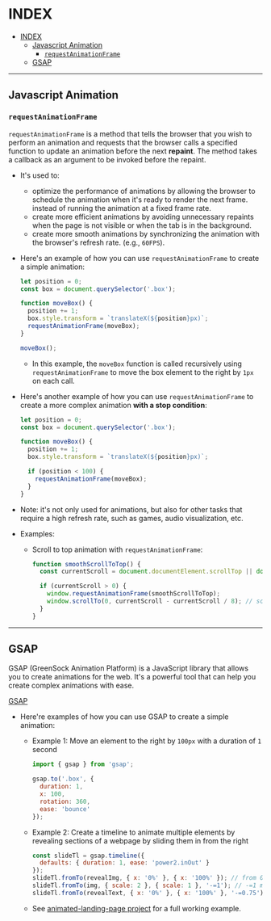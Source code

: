# INDEX

- [INDEX](#index)
  - [Javascript Animation](#javascript-animation)
    - [`requestAnimationFrame`](#requestanimationframe)
  - [GSAP](#gsap)

---

## Javascript Animation

### `requestAnimationFrame`

`requestAnimationFrame` is a method that tells the browser that you wish to perform an animation and requests that the browser calls a specified function to update an animation before the next **repaint**. The method takes a callback as an argument to be invoked before the repaint.

- It's used to:
  - optimize the performance of animations by allowing the browser to schedule the animation when it's ready to render the next frame. instead of running the animation at a fixed frame rate.
  - create more efficient animations by avoiding unnecessary repaints when the page is not visible or when the tab is in the background.
  - create more smooth animations by synchronizing the animation with the browser's refresh rate. (e.g., `60FPS`).
- Here's an example of how you can use `requestAnimationFrame` to create a simple animation:

  ```js
  let position = 0;
  const box = document.querySelector('.box');

  function moveBox() {
    position += 1;
    box.style.transform = `translateX(${position}px)`;
    requestAnimationFrame(moveBox);
  }

  moveBox();
  ```

  - In this example, the `moveBox` function is called recursively using `requestAnimationFrame` to move the box element to the right by `1px` on each call.

- Here's another example of how you can use `requestAnimationFrame` to create a more complex animation **with a stop condition**:

  ```js
  let position = 0;
  const box = document.querySelector('.box');

  function moveBox() {
    position += 1;
    box.style.transform = `translateX(${position}px)`;

    if (position < 100) {
      requestAnimationFrame(moveBox);
    }
  }
  ```

- Note: it's not only used for animations, but also for other tasks that require a high refresh rate, such as games, audio visualization, etc.
- Examples:

  - Scroll to top animation with `requestAnimationFrame`:

    ```js
    function smoothScrollToTop() {
      const currentScroll = document.documentElement.scrollTop || document.body.scrollTop;

      if (currentScroll > 0) {
        window.requestAnimationFrame(smoothScrollToTop);
        window.scrollTo(0, currentScroll - currentScroll / 8); // scroll to top by 1/8 of the current scroll value
      }
    }
    ```

---

## GSAP

GSAP (GreenSock Animation Platform) is a JavaScript library that allows you to create animations for the web. It's a powerful tool that can help you create complex animations with ease.

[GSAP](https://greensock.com/gsap/)

- Here're examples of how you can use GSAP to create a simple animation:

  - Example 1: Move an element to the right by `100px` with a duration of `1` second

    ```js
    import { gsap } from 'gsap';

    gsap.to('.box', {
      duration: 1,
      x: 100,
      rotation: 360,
      ease: 'bounce'
    });
    ```

  - Example 2: Create a timeline to animate multiple elements by revealing sections of a webpage by sliding them in from the right

    ```js
    const slideTl = gsap.timeline({
      defaults: { duration: 1, ease: 'power2.inOut' }
    });
    slideTl.fromTo(revealImg, { x: '0%' }, { x: '100%' }); // from 0% to 100% of the width
    slideTl.fromTo(img, { scale: 2 }, { scale: 1 }, '-=1'); // -=1 means 1 second before the end of the animation so that both animations can run at the same time
    slideTl.fromTo(revealText, { x: '0%' }, { x: '100%' }, '-=0.75');
    ```

  - See [animated-landing-page project](https://github.com/abdrahmansoltan/aminated-landing-page) for a full working example.
